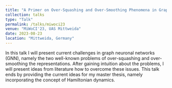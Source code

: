 ```yaml
---
title: "A Primer on Over-Squashing and Over-Smoothing Phenomena in Graph Neuronal Networks"
collection: talks
type: "Talk"
permalink: /talks/miwoci23
venue: "MiWoCI'23, UAS Mittweida"
date: 2023-08-23
location: "Mittweida, Germany"
---
```


In this talk I will present current challenges in graph neuronal networks (GNN), namely the two well-known problems of over-squashing and over-smoothing the representations. After gaining intuition about the problems, I will present ideas from literature how to overcome these issues. This talk ends by providing the current ideas for my master thesis, namely incorporating the concept of Hamiltonian dynamics.
